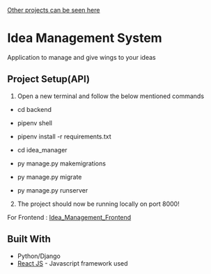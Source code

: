 <a href="https://github.com/MohanChhabaria">Other projects can be seen here</a>

# Idea Management System

Application to manage and give wings to your ideas


## Project Setup(API)

1. Open a new terminal and follow the below mentioned commands

 * cd backend

 * pipenv shell

 * pipenv install -r requirements.txt

 * cd idea_manager

 * py manage.py makemigrations

 * py manage.py migrate

 * py manage.py runserver

2. The project should now be running locally on port 8000!

For Frontend : <a href="https://github.com/idontknowtocode/Idea Management Frontend">Idea_Management_Frontend</a>

## Built With

* Python/Django 
* [React JS](https://reactjs.org/) - Javascript framework used


